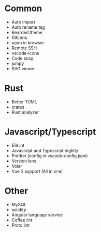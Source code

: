 # Common
- Auto import
- Auto rename tag
- Bearded theme
- GitLens
- open in browser
- Remote SSH
- vscode-icons
- Code snap
- jumpy
- SVG viewer

# Rust
- Better TOML
- crates
- Rust analyzer

# Javascript/Typescript
- ESLint
- Javascript and Typescript nightly
- Prettier (config in vscode-config.json)
- Version lens
- Volar
- Vue 3 support (All in one)

# Other
- MySQL
- solidity
- Angular language service
- Coffee lint
- Proto lint
